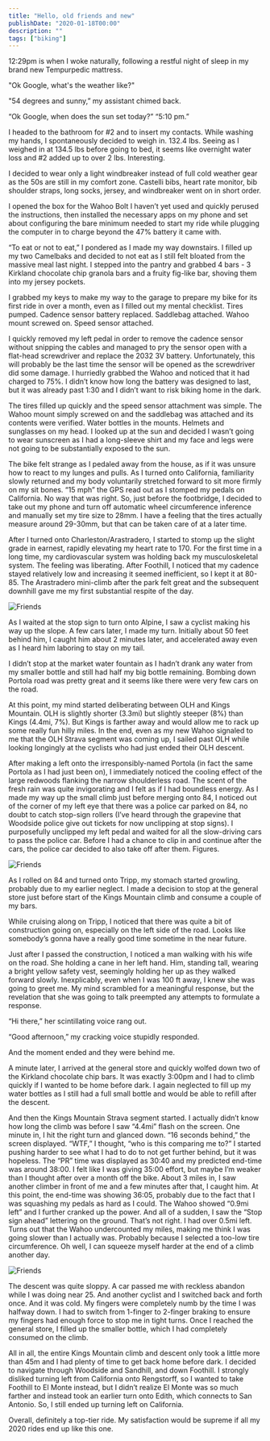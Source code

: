 ```yaml
---
title: "Hello, old friends and new"
publishDate: "2020-01-18T00:00"
description: ""
tags: ["biking"]
---
```



12:29pm is when I woke naturally, following a restful night of sleep in my brand new Tempurpedic mattress.

"Ok Google, what's the weather like?"

"54 degrees and sunny,” my assistant chimed back.

“Ok Google, when does the sun set today?”
“5:10 pm.”

I headed to the bathroom for #2 and to insert my contacts. While washing my hands, I spontaneously decided to weigh in. 132.4 lbs. Seeing as I weighed in at 134.5 lbs before going to bed, it seems like overnight water loss and #2 added up to over 2 lbs. Interesting.

I decided to wear only a light windbreaker instead of full cold weather gear as the 50s are still in my comfort zone. Castelli bibs, heart rate monitor, bib shoulder straps, long socks, jersey, and windbreaker went on in short order.

I opened the box for the Wahoo Bolt I haven’t yet used and quickly perused the instructions, then installed the necessary apps on my phone and set about configuring the bare minimum needed to start my ride while plugging the computer in to charge beyond the 47% battery it came with.

“To eat or not to eat,” I pondered as I made my way downstairs. I filled up my two Camelbaks and decided to not eat as I still felt bloated from the massive meal last night. I stepped into the pantry and grabbed 4 bars - 3 Kirkland chocolate chip granola bars and a fruity fig-like bar, shoving them into my jersey pockets.

I grabbed my keys to make my way to the garage to prepare my bike for its first ride in over a month, even as I filled out my mental checklist. Tires pumped. Cadence sensor battery replaced. Saddlebag attached. Wahoo mount screwed on. Speed sensor attached.

I quickly removed my left pedal in order to remove the cadence sensor without snipping the cables and managed to pry the sensor open with a flat-head screwdriver and replace the 2032 3V battery. Unfortunately, this will probably be the last time the sensor will be opened as the screwdriver did some damage. I hurriedly grabbed the Wahoo and noticed that it had charged to 75%. I didn’t know how long the battery was designed to last, but it was already past 1:30 and I didn’t want to risk biking home in the dark.

The tires filled up quickly and the speed sensor attachment was simple. The Wahoo mount simply screwed on and the saddlebag was attached and its contents were verified. Water bottles in the mounts. Helmets and sunglasses on my head. I looked up at the sun and decided I wasn’t going to wear sunscreen as I had a long-sleeve shirt and my face and legs were not going to be substantially exposed to the sun.

The bike felt strange as I pedaled away from the house, as if it was unsure how to react to my lunges and pulls. As I turned onto California, familiarity slowly returned and my body voluntarily stretched forward to sit more firmly on my sit bones. “15 mph” the GPS read out as I stomped my pedals on California. No way that was right. So, just before the footbridge, I decided to take out my phone and turn off automatic wheel circumference inference and manually set my tire size to 28mm. I have a feeling that the tires actually measure around 29-30mm, but that can be taken care of at a later time.

After I turned onto Charleston/Arastradero, I started to stomp up the slight grade in earnest, rapidly elevating my heart rate to 170. For the first time in a long time, my cardiovascular system was holding back my musculoskeletal system. The feeling was liberating. After Foothill, I noticed that my cadence stayed relatively low and increasing it seemed inefficient, so I kept it at 80-85. The Arastradero mini-climb after the park felt great and the subsequent downhill gave me my first substantial respite of the day.

![Friends](/images/friends3.jpeg)

As I waited at the stop sign to turn onto Alpine, I saw a cyclist making his way up the slope. A few cars later, I made my turn. Initially about 50 feet behind him, I caught him about 2 minutes later, and accelerated away even as I heard him laboring to stay on my tail.

I didn’t stop at the market water fountain as I hadn’t drank any water from my smaller bottle and still had half my big bottle remaining. Bombing down Portola road was pretty great and it seems like there were very few cars on the road.

At this point, my mind started deliberating between OLH and Kings Mountain. OLH is slightly shorter (3.3mi) but slightly steeper (8%) than Kings (4.4mi, 7%). But Kings is farther away and would allow me to rack up some really fun hilly miles. In the end, even as my new Wahoo signaled to me that the OLH Strava segment was coming up, I sailed past OLH while looking longingly at the cyclists who had just ended their OLH descent.

After making a left onto the irresponsibly-named Portola (in fact the same Portola as I had just been on), I immediately noticed the cooling effect of the large redwoods flanking the narrow shoulderless road. The scent of the fresh rain was quite invigorating and I felt as if I had boundless energy. As I made my way up the small climb just before merging onto 84, I noticed out of the corner of my left eye that there was a police car parked on 84, no doubt to catch stop-sign rollers (I’ve heard through the grapevine that Woodside police give out tickets for now unclipping at stop signs). I purposefully unclipped my left pedal and waited for all the slow-driving cars to pass the police car. Before I had a chance to clip in and continue after the cars, the police car decided to also take off after them. Figures.

![Friends](/images/friends2.jpeg)

As I rolled on 84 and turned onto Tripp, my stomach started growling, probably due to my earlier neglect. I made a decision to stop at the general store just before start of the Kings Mountain climb and consume a couple of my bars.

While cruising along on Tripp, I noticed that there was quite a bit of construction going on, especially on the left side of the road. Looks like somebody’s gonna have a really good time sometime in the near future.

Just after I passed the construction, I noticed a man walking with his wife on the road. She holding a cane in her left hand. Him, standing tall, wearing a bright yellow safety vest, seemingly holding her up as they walked forward slowly. Inexplicably, even when I was 100 ft away, I knew she was going to greet me. My mind scrambled for a meaningful response, but the revelation that she was going to talk preempted any attempts to formulate a response.

“Hi there,” her scintillating voice rang out.

“Good afternoon,” my cracking voice stupidly responded.

And the moment ended and they were behind me.

A minute later, I arrived at the general store and quickly wolfed down two of the Kirkland chocolate chip bars. It was exactly 3:00pm and I had to climb quickly if I wanted to be home before dark. I again neglected to fill up my water bottles as I still had a full small bottle and would be able to refill after the descent.

And then the Kings Mountain Strava segment started. I actually didn’t know how long the climb was before I saw “4.4mi” flash on the screen. One minute in, I hit the right turn and glanced down. “16 seconds behind,” the screen displayed. “WTF,” I thought, “who is this comparing me to?” I started pushing harder to see what I had to do to not get further behind, but it was hopeless. The “PR” time was displayed as 30:40 and my predicted end-time was around 38:00. I felt like I was giving 35:00 effort, but maybe I’m weaker than I thought after over a month off the bike. About 3 miles in, I saw another climber in front of me and a few minutes after that, I caught him. At this point, the end-time was showing 36:05, probably due to the fact that I was squashing my pedals as hard as I could. The Wahoo showed “0.9mi left” and I further cranked up the power. And all of a sudden, I saw the “Stop sign ahead” lettering on the ground. That’s not right. I had over 0.5mi left. Turns out that the Wahoo undercounted my miles, making me think I was going slower than I actually was. Probably because I selected a too-low tire circumference. Oh well, I can squeeze myself harder at the end of a climb another day.

![Friends](/images/friends1.jpeg)

The descent was quite sloppy. A car passed me with reckless abandon while I was doing near 25. And another cyclist and I switched back and forth once. And it was cold. My fingers were completely numb by the time I was halfway down. I had to switch from 1-finger to 2-finger braking to ensure my fingers had enough force to stop me in tight turns. Once I reached the general store, I filled up the smaller bottle, which I had completely consumed on the climb.

All in all, the entire Kings Mountain climb and descent only took a little more than 45m and I had plenty of time to get back home before dark. I decided to navigate through Woodside and Sandhill, and down Foothill. I strongly disliked turning left from California onto Rengstorff, so I wanted to take Foothill to El Monte instead, but I didn’t realize El Monte was so much farther and instead took an earlier turn onto Edith, which connects to San Antonio. So, I still ended up turning left on California.

Overall, definitely a top-tier ride. My satisfaction would be supreme if all my 2020 rides end up like this one.

